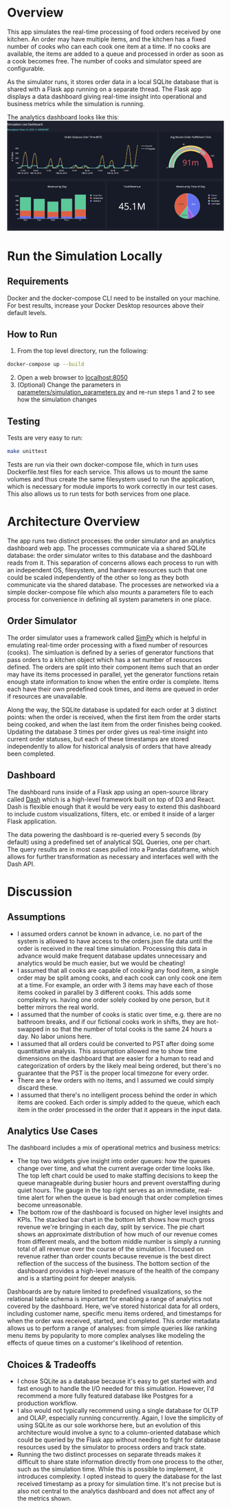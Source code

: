 # Overview
This app simulates the real-time processing of food orders received by one kitchen. An order may have multiple items, and the kitchen has a fixed number of cooks who can each cook one item at a time. If no cooks are available, the items are added to a queue and processed in order as soon as a cook becomes free. The number of cooks and simulator speed are configurable.

As the simulator runs, it stores order data in a local SQLite database that is shared with a Flask app running on a separate thread. The Flask app displays a data dashboard giving real-time insight into operational and business metrics while the simulation is running.

The analytics dashboard looks like this:
![dashboard](./images/dashboard.png)

# Run the Simulation Locally
## Requirements
Docker and the docker-compose CLI need to be installed on your machine. For best results, increase your Docker Desktop resources above their default levels.

## How to Run
1) From the top level directory, run the following:
```bash
docker-compose up --build
```
2) Open a web browser to [localhost:8050](http://localhost:8050/)
3) (Optional) Change the parameters in [parameters/simulation_parameters.py](./parameters/simulation_parameters.py) and re-run steps 1 and 2 to see how the simulation changes

## Testing
Tests are very easy to run:
```bash
make unittest
```

Tests are run via their own docker-compose file, which in turn uses Dockerfile.test files for each service. This allows us to mount the same volumes and thus create the same filesystem used to run the application, which is necessary for module imports to work correctly in our test cases. This also allows us to run tests for both services from one place.

# Architecture Overview
The app runs two distinct processes: the order simulator and an analytics dashboard web app. The processes communicate via a shared SQLite database: the order simulator writes to this database and the dashboard reads from it. This separation of concerns allows each process to run with an independent OS, filesystem, and hardware resources such that one could be scaled independently of the other so long as they both communicate via the shared database. The processes are networked via a simple docker-compose file which also mounts a parameters file to each process for convenience in defining all system parameters in one place.

## Order Simulator
The order simulator uses a framework called [SimPy](https://simpy.readthedocs.io/en/latest/) which is helpful in emulating real-time order processing with a fixed number of resources (cooks). The simluation is defined by a series of generator functions that pass orders to a kitchen object which has a set number of resources defined. The orders are split into their component items such that an order may have its items processed in parallel, yet the generator functions retain enough state information to know when the entire order is complete. Items each have their own predefined cook times, and items are queued in order if resources are unavailable.

Along the way, the SQLite database is updated for each order at 3 distinct points: when the order is received, when the first item from the order starts being cooked, and when the last item from the order finishes being cooked. Updating the database 3 times per order gives us real-time insight into current order statuses, but each of these timestamps are stored independently to allow for historical analysis of orders that have already been completed.

## Dashboard
The dashboard runs inside of a Flask app using an open-source library called [Dash](https://plotly.com/dash/) which is a high-level framework built on top of D3 and React. Dash is flexible enough that it would be very easy to extend this dashboard to include custom visualizations, filters, etc. or embed it inside of a larger Flask application.

The data powering the dashboard is re-queried every 5 seconds (by default) using a predefined set of analytical SQL Queries, one per chart. The query results are in most cases pulled into a Pandas dataframe, which allows for further transformation as necessary and interfaces well with the Dash API.

# Discussion

## Assumptions
* I assumed orders cannot be known in advance, i.e. no part of the system is allowed to have access to the orders.json file data until the order is received in the real time simulation. Processing this data in advance would make frequent database updates unnecessary and analytics would be much easier, but we would be cheating!
* I assumed that all cooks are capable of cooking any food item, a single order may be split among cooks, and each cook can only cook one item at a time. For example, an order with 3 items may have each of those items cooked in parallel by 3 different cooks. This adds some complexity vs. having one order solely cooked by one person, but it better mirrors the real world.
* I assumed that the number of cooks is static over time, e.g. there are no bathroom breaks, and if our fictional cooks work in shifts, they are hot-swapped in so that the number of total cooks is the same 24 hours a day. No labor unions here.
* I assumed that all orders could be converted to PST after doing some quantitative analysis. This assumption allowed me to show time dimensions on the dashboard that are easier for a human to read and categorization of orders by the likely meal being ordered, but there's no guarantee that the PST is the proper local timezone for every order.
* There are a few orders with no items, and I assumed we could simply discard these.
* I assumed that there's no intelligent process behind the order in which items are cooked. Each order is simply added to the queue, which each item in the order processed in the order that it appears in the input data.

## Analytics Use Cases
The dashboard includes a mix of operational metrics and business metrics:
* The top two widgets give insight into order queues: how the queues change over time, and what the current average order time looks like. The top left chart could be used to make staffing decisions to keep the queue manageable during busier hours and prevent overstaffing during quiet hours. The gauge in the top right serves as an immediate, real-time alert for when the queue is bad enough that order completion times become unreasonable.
* The bottom row of the dashboard is focused on higher level insights and KPIs. The stacked bar chart in the bottom left shows how much gross revenue we're bringing in each day, split by service. The pie chart shows an approximate distribution of how much of our revenue comes from different meals, and the bottom middle number is simply a running total of all revenue over the course of the simulation. I focused on revenue rather than order counts because revenue is the best direct reflection of the success of the business. The bottom section of the dashboard provides a high-level measure of the health of the company and is a starting point for deeper analysis.

Dashboards are by nature limited to predefined visualizations, so the relational table schema is important for enabling a range of analytics not covered by the dashboard. Here, we've stored historical data for all orders, including customer name, specific menu items ordered, and timestamps for when the order was received, started, and completed. This order metadata allows us to perform a range of analyses: from simple queries like ranking menu items by popularity to more complex analyses like modeling the effects of queue times on a customer's likelihood of retention.

## Choices & Tradeoffs
* I chose SQLite as a database because it's easy to get started with and fast enough to handle the I/O needed for this simulation. However, I'd recommend a more fully featured database like Postgres for a production workflow.
* I also would not typically recommend using a single database for OLTP and OLAP, especially running concurrently. Again, I love the simplicity of using SQLite as our sole workhorse here, but an evolution of this architecture would involve a sync to a column-oriented database which could be queried by the Flask app without needing to fight for database resources used by the simulator to process orders and track state.
* Running the two distinct processes on separate threads makes it difficult to share state information directly from one process to the other, such as the simulation time. While this is possible to implement, it introduces complexity. I opted instead to query the database for the last received timestamp as a proxy for simulation time. It's not precise but is also not central to the analytics dashboard and does not affect any of the metrics shown.
